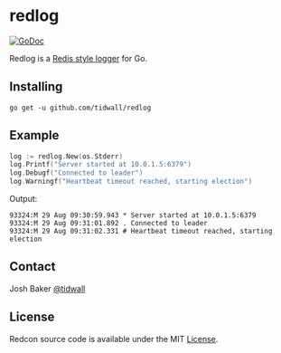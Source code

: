 redlog
======

[![GoDoc](https://godoc.org/github.com/tidwall/redlog?status.svg)](https://godoc.org/github.com/tidwall/redlog)

Redlog is a [Redis style logger](http://build47.com/redis-log-format-levels/) for Go.

Installing
----------

```
go get -u github.com/tidwall/redlog
```

Example
-------

```go
log := redlog.New(os.Stderr)
log.Printf("Server started at 10.0.1.5:6379")
log.Debugf("Connected to leader")
log.Warningf("Heartbeat timeout reached, starting election")
```

Output:

```
93324:M 29 Aug 09:30:59.943 * Server started at 10.0.1.5:6379
93324:M 29 Aug 09:31:01.892 . Connected to leader
93324:M 29 Aug 09:31:02.331 # Heartbeat timeout reached, starting election 
```

Contact
-------
Josh Baker [@tidwall](http://twitter.com/tidwall)

License
-------
Redcon source code is available under the MIT [License](/LICENSE).
